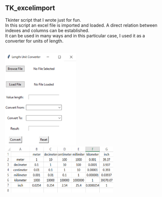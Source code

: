 ## TK_excelimport
Tkinter script that I wrote just for fun.  
In this script an excel file is imported and loaded. A direct relation between indexes and columns can be established.  
It can be used in many ways and in this particular case, I used it as a converter for units of length.  
<br/>

<img src="https://raw.githubusercontent.com/josegduarte/TK_excelimport/main/layout.PNG" width="230" height="300">
<img src="https://raw.githubusercontent.com/josegduarte/TK_excelimport/main/excel_template.PNG" width="350" height="150">





